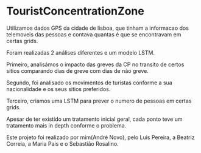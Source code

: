 # TouristConcentrationZone
Utilizamos dados GPS da cidade de lisboa, que tinham a informacao dos telemoveis das pessoas e contava quantas é que se encontravam em certas grids.

Foram realizadas 2 análises diferentes e um modelo LSTM.

Primeiro, analisámos o impacto das greves da CP no transito de certos sitios comparando dias de greve com dias de não greve.

Segundo, foi analisado os movimentos de turistas conforme a sua nacionalidade e os seus sitios preferidos.

Terceiro, criamos uma LSTM para prever o numero de pessoas em certas grids.

Apesar de ter existido um tratamento inicial geral, cada ponto teve um tratamento mais in depth conforme o problema.

Este projeto foi realizado por mim(André Novo), pelo Luis Pereira, a Beatriz Correia, a Maria Pais e o Sebastião Rosalino.
